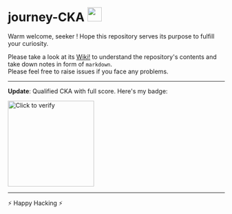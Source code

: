 # journey-CKA <img src="https://cdn.svgporn.com/logos/kubernetes.svg" height="33"/>
Warm welcome, seeker ! Hope this repository serves its purpose to fulfill your curiosity.

Please take a look at its [Wiki!](https://github.com/aditya109/learning-k8s/wiki) to understand the repository's contents and take down notes in form of `markdown`.<br/>
Please feel free to raise issues if you face any problems.

------

**Update**: Qualified CKA with full score. Here's my badge: 

[<img title="Click to verify" src="https://images.credly.com/size/340x340/images/8b8ed108-e77d-4396-ac59-2504583b9d54/cka_from_cncfsite__281_29.png" height="200"/>](https://www.credly.com/badges/65b33e5c-851e-4db6-aba7-8f96cbe837b9/public_url)

------

⚡ Happy Hacking ⚡
